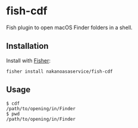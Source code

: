 # fish-cdf

Fish plugin to open macOS Finder folders in a shell.

## Installation

Install with [Fisher](https://github.com/jorgebucaran/fisher):

```shell
fisher install nakanoasaservice/fish-cdf
```

## Usage

```
$ cdf
/path/to/opening/in/Finder
$ pwd
/path/to/opening/in/Finder
```

